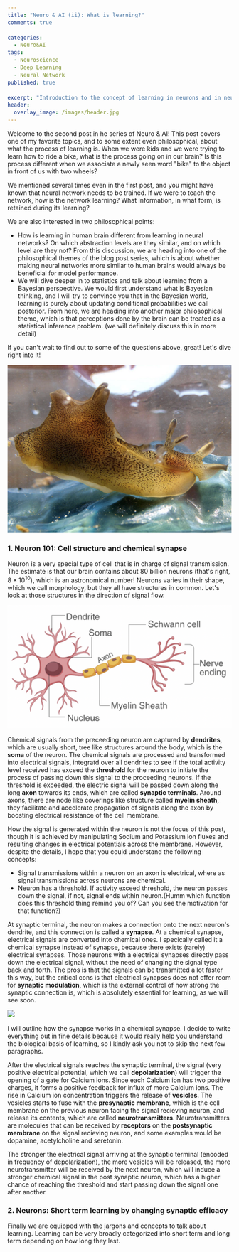 ```yaml
---
title: "Neuro & AI (ii): What is learning?"
comments: true

categories:
  - Neuro&AI
tags:
  - Neuroscience
  - Deep Learning
  - Neural Network
published: true

excerpt: "Introduction to the concept of learning in neurons and in neural networks"
header:
  overlay_image: /images/header.jpg
---
```


Welcome to the second post in he series of Neuro & AI! This post covers one of my favorite topics, and to some extent even philosophical, about what the process of learning is. When we were kids and we were trying to learn how to ride a bike, what is the process going on in our brain? Is this process different when we associate a newly seen word "bike" to the object in front of us with two wheels? 

We mentioned several times even in the first post, and you might have known that neural network needs to be trained. If we were to teach the network, how is the network learning? What information, in what form, is retained during its learning? 

We are also interested in two philosophical points:
- How is learning in human brain different from learning in neural networks? On which abstraction levels are they similar, and on which level are they not? From this discussion, we are heading into one of the philosophical themes of the blog post series, which is about whether making neural networks more similar to human brains would always be beneficial for model performance.
- We will dive deeper in to statistics and talk about learning from a Bayesian perspective. We would first understand what is Bayesian thinking, and I will try to convince you that in the Bayesian world, learning is purely about updating conditional probabilities we call posterior. From here, we are heading into another major philosophical theme, which is that perceptions done by the brain can be treated as a statistical inference problem. (we will definitely discuss this in more detail)

<!-- Here's the bullet point agenda for today:
- Neuron 101: cell structure and chemical synapse
- Neurons: Short term learning by changing synaptic efficacy
- Neurons: Long term learning by making structrual change
    - Hebb's Rule
    - Long term potentiation and depression
    - Case study: Desensitization in Aplysia
    - Synaptic plasticity
- ML: Learning as an optimization problem
    - Model, parameter, estimator, inference
    - Loss function and loss landscape
    - Gradient based learning
    - Backpropagation
    - Regimes of ML
- Being Bayesian: Learning as updating conditional probabilities
- Discussion: perception as an inference problem -->

If you can't wait to find out to some of the questions above, great! Let's dive right into it!

![](/images/aplysia.png)

### 1. Neuron 101: Cell structure and chemical synapse

Neuron is a very special type of cell that is in charge of signal transmission. The estimate is that our brain contains about 80 billion neurons (that's right, $8\times 10^{10}$), which is an astronomical number! Neurons varies in their shape, which we call morphology, but they all have structures in common. Let's look at those structures in the direction of signal flow.

![](/images/neuron_structure.png)

Chemical signals from the preceeding neuron are captured by **dendrites**, which are usually short, tree like structures around the body, which is the **soma** of the neuron. The chemical signals are processed and transformed into electrical signals, integratd over all dendrites to see if the total activity level received has exceed the **threshold** for the neuron to initiate the process of passing down this signal to the proceeding neurons. If the threshold is exceeded, the electric signal will be passed down along the long **axon** towards its ends, which are called **synaptic terminals**. Around axons, there are node like coverings like structure called **myelin sheath**, they facilitate and accelerate propagation of signals along the axon by boosting electrical resistance of the cell membrane.

How the signal is generated within the neuron is not the focus of this post, though it is achieved by manipulating Sodium and Potassium ion fluxes and resulting changes in electrical potentials across the membrane. However, despite the details, I hope that you could understand the following concepts:

- Signal transmissions within a neuron on an axon is electrical, where as signal transmissions across neurons are chemical.
- Neuron has a threshold. If activity exceed threshold, the neuron passes down the signal, if not, signal ends within neuron.(Humm which function does this threshold thing remind you of? Can you see the motivation for that function?)

At synaptic terminal, the neuron makes a connection onto the next neuron's dendrite, and this connection is called a **synapse**. At a chemical synapse, electrical signals are converted into chemical ones. I specically called it a chemical synapse instead of synapse, because there exists (rarely) electrical synapses. Those neurons with a electrical synapses directly pass down the electrical signal, without the need of changing the signal type back and forth. The pros is that the signals can be transmitted a lot faster this way, but the critical cons is that electrical synapses does not offer room for **synaptic modulation**, which is the external control of how strong the synaptic connection is, which is absolutely essential for learning, as we will see soon.

![](/images/chemical_synapse.png)

I will outline how the synapse works in a chemical synapse. I decide to write everything out in fine details because it would really help you understand the biological basis of learning, so I kindly ask you not to skip the next few paragraphs.

After the electrical signals reaches the synaptic terminal, the signal (very positive electrical potential, which we call **depolarization**) will trigger the opening of a gate for Calcium ions. Since each Calcium ion has two positive charges, it forms a positive feedback for influx of more Calcium ions. The rise in Calcium ion concentration triggers the release of **vesicles**. The vesicles starts to fuse with the **presynaptic membrane**, which is the cell membrane on the previous neuron facing the signal recieving neuron, and release its contents, which are called **neurotransmitters**. Neurotransmitters are molecules that can be received by **receptors** on the **postsynaptic membrane** on the signal recieving neuron, and some examples would be dopamine, acetylcholine and seretonin. 

The stronger the electrical signal arriving at the synaptic terminal (encoded in frequency of depolarization), the more vesicles will be released, the more neurotransmitter will be received by the next neuron, which will induce a stronger chemical signal in the post synaptic neuron, which has a higher chance of reaching the threshold and start passing down the signal one after another.


### 2. Neurons: Short term learning by changing synaptic efficacy

Finally we are equipped with the jargons and concepts to talk about learning. Learning can be very broadly categorized into short term and long term depending on how long they last. 

